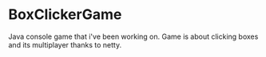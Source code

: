 # BoxClickerGame
Java console game that i've been working on. Game is about clicking boxes and its multiplayer thanks to netty.
